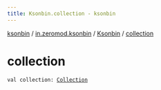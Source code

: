 ```yaml
---
title: Ksonbin.collection - ksonbin
---
```


[ksonbin](../../index.html) / [in.zeromod.ksonbin](../index.html) / [Ksonbin](index.html) / [collection](./collection.html)

# collection

`val collection: `[`Collection`](../../in.zeromod.ksonbin.api/-collection/index.html)